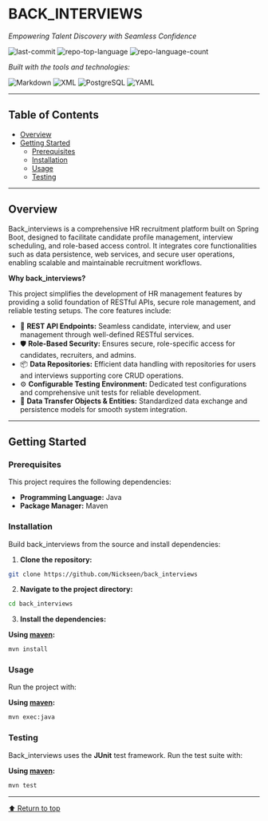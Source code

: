 # BACK_INTERVIEWS

*Empowering Talent Discovery with Seamless Confidence*

![last-commit](https://img.shields.io/github/last-commit/Nickseen/back_interviews?style=flat&logo=git&logoColor=white&color=0080ff)
![repo-top-language](https://img.shields.io/github/languages/top/Nickseen/back_interviews?style=flat&color=0080ff)
![repo-language-count](https://img.shields.io/github/languages/count/Nickseen/back_interviews?style=flat&color=0080ff)

*Built with the tools and technologies:*

![Markdown](https://img.shields.io/badge/Markdown-000000.svg?style=flat&logo=Markdown&logoColor=white)
![XML](https://img.shields.io/badge/XML-005FAD.svg?style=flat&logo=XML&logoColor=white)
![PostgreSQL](https://img.shields.io/badge/PostgreSQL-4169E1.svg?style=flat&logo=PostgreSQL&logoColor=white)
![YAML](https://img.shields.io/badge/YAML-CB171E.svg?style=flat&logo=YAML&logoColor=white)

---

## Table of Contents

- [Overview](#overview)
- [Getting Started](#getting-started)
    - [Prerequisites](#prerequisites)
    - [Installation](#installation)
    - [Usage](#usage)
    - [Testing](#testing)

---

## Overview

Back_interviews is a comprehensive HR recruitment platform built on Spring Boot, designed to facilitate candidate profile management, interview scheduling, and role-based access control. It integrates core functionalities such as data persistence, web services, and secure user operations, enabling scalable and maintainable recruitment workflows.

**Why back_interviews?**

This project simplifies the development of HR management features by providing a solid foundation of RESTful APIs, secure role management, and reliable testing setups. The core features include:

- 🧩 **REST API Endpoints:** Seamless candidate, interview, and user management through well-defined RESTful services.
- 🛡️ **Role-Based Security:** Ensures secure, role-specific access for candidates, recruiters, and admins.
- 📦 **Data Repositories:** Efficient data handling with repositories for users and interviews supporting core CRUD operations.
- ⚙️ **Configurable Testing Environment:** Dedicated test configurations and comprehensive unit tests for reliable development.
- 📝 **Data Transfer Objects & Entities:** Standardized data exchange and persistence models for smooth system integration.

---

## Getting Started

### Prerequisites

This project requires the following dependencies:

- **Programming Language:** Java
- **Package Manager:** Maven

### Installation

Build back_interviews from the source and install dependencies:

1. **Clone the repository:**

```sh
git clone https://github.com/Nickseen/back_interviews
```

2. **Navigate to the project directory:**

```sh
cd back_interviews
```

3. **Install the dependencies:**

**Using [maven](https://maven.apache.org/):**

```sh
mvn install
```

### Usage

Run the project with:

**Using [maven](https://maven.apache.org/):**

```sh
mvn exec:java
```

### Testing

Back_interviews uses the **JUnit** test framework. Run the test suite with:

**Using [maven](https://maven.apache.org/):**

```sh
mvn test
```

---

[⬆ Return to top](#back_interviews)